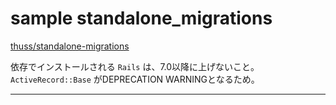 # sample standalone_migrations

[thuss/standalone-migrations](https://github.com/thuss/standalone-migrations)  


依存でインストールされる `Rails` は、7.0以降に上げないこと。  
`ActiveRecord::Base` がDEPRECATION WARNINGとなるため。

----

